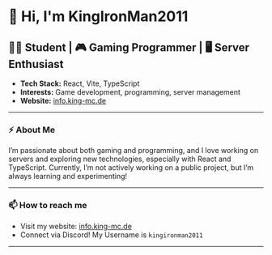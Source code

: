 # 👋 Hi, I'm KingIronMan2011

## 🧑‍🎓 Student | 🎮 Gaming Programmer | 🖥️ Server Enthusiast

- **Tech Stack:** React, Vite, TypeScript
- **Interests:** Game development, programming, server management
- **Website:** [info.king-mc.de](https://info.king-mc.de)

---

### ⚡ About Me

I’m passionate about both gaming and programming, and I love working on servers and exploring new technologies, especially with React and TypeScript. Currently, I’m not actively working on a public project, but I’m always learning and experimenting!

---

### 📫 How to reach me

- Visit my website: [info.king-mc.de](https://info.king-mc.de)
- Connect via Discord! My Username is `kingironman2011`

---
